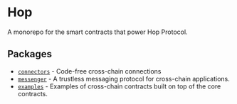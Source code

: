 # Hop

A monorepo for the smart contracts that power Hop Protocol.

## Packages
 * [`connectors`](./packages/connectors) - Code-free cross-chain connections
 * [`messenger`](./packages/messenger) - A trustless messaging protocol for cross-chain applications.
 * [`examples`](./packages/examples) - Examples of cross-chain contracts built on top of the core contracts.
